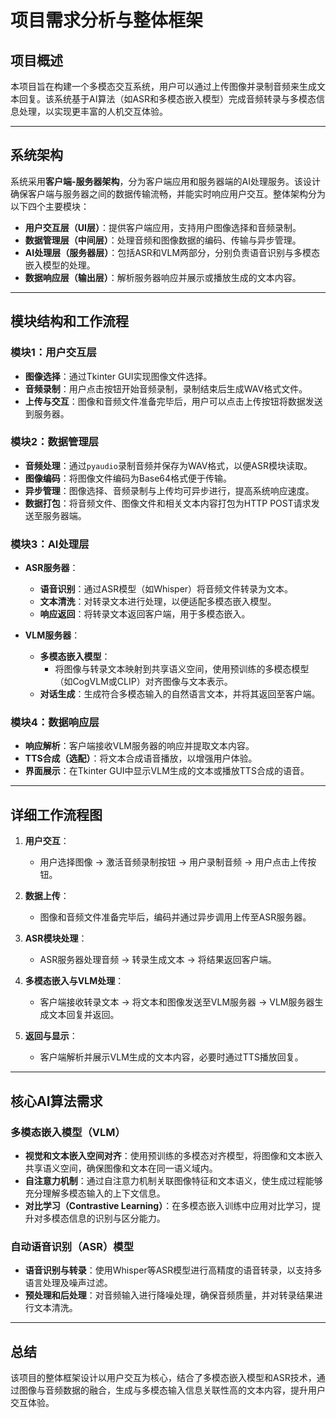 # 项目需求分析与整体框架

## 项目概述
本项目旨在构建一个多模态交互系统，用户可以通过上传图像并录制音频来生成文本回复。该系统基于AI算法（如ASR和多模态嵌入模型）完成音频转录与多模态信息处理，以实现更丰富的人机交互体验。

---

## 系统架构

系统采用**客户端-服务器架构**，分为客户端应用和服务器端的AI处理服务。该设计确保客户端与服务器之间的数据传输流畅，并能实时响应用户交互。整体架构分为以下四个主要模块：

- **用户交互层（UI层）**：提供客户端应用，支持用户图像选择和音频录制。
- **数据管理层（中间层）**：处理音频和图像数据的编码、传输与异步管理。
- **AI处理层（服务器层）**：包括ASR和VLM两部分，分别负责语音识别与多模态嵌入模型的处理。
- **数据响应层（输出层）**：解析服务器响应并展示或播放生成的文本内容。

---

## 模块结构和工作流程

### 模块1：用户交互层
- **图像选择**：通过Tkinter GUI实现图像文件选择。
- **音频录制**：用户点击按钮开始音频录制，录制结束后生成WAV格式文件。
- **上传与交互**：图像和音频文件准备完毕后，用户可以点击上传按钮将数据发送到服务器。

### 模块2：数据管理层
- **音频处理**：通过`pyaudio`录制音频并保存为WAV格式，以便ASR模块读取。
- **图像编码**：将图像文件编码为Base64格式便于传输。
- **异步管理**：图像选择、音频录制与上传均可异步进行，提高系统响应速度。
- **数据打包**：将音频文件、图像文件和相关文本内容打包为HTTP POST请求发送至服务器端。

### 模块3：AI处理层
- **ASR服务器**：
  - **语音识别**：通过ASR模型（如Whisper）将音频文件转录为文本。
  - **文本清洗**：对转录文本进行处理，以便适配多模态嵌入模型。
  - **响应返回**：将转录文本返回客户端，用于多模态嵌入。

- **VLM服务器**：
  - **多模态嵌入模型**：
    - 将图像与转录文本映射到共享语义空间，使用预训练的多模态模型（如CogVLM或CLIP）对齐图像与文本表示。
  - **对话生成**：生成符合多模态输入的自然语言文本，并将其返回至客户端。

### 模块4：数据响应层
- **响应解析**：客户端接收VLM服务器的响应并提取文本内容。
- **TTS合成（选配）**：将文本合成语音播放，以增强用户体验。
- **界面展示**：在Tkinter GUI中显示VLM生成的文本或播放TTS合成的语音。

---

## 详细工作流程图

1. **用户交互**：
    - 用户选择图像 → 激活音频录制按钮 → 用户录制音频 → 用户点击上传按钮。
   
2. **数据上传**：
    - 图像和音频文件准备完毕后，编码并通过异步调用上传至ASR服务器。

3. **ASR模块处理**：
    - ASR服务器处理音频 → 转录生成文本 → 将结果返回客户端。

4. **多模态嵌入与VLM处理**：
    - 客户端接收转录文本 → 将文本和图像发送至VLM服务器 → VLM服务器生成文本回复并返回。

5. **返回与显示**：
    - 客户端解析并展示VLM生成的文本内容，必要时通过TTS播放回复。

---

## 核心AI算法需求

### 多模态嵌入模型（VLM）
- **视觉和文本嵌入空间对齐**：使用预训练的多模态对齐模型，将图像和文本嵌入共享语义空间，确保图像和文本在同一语义域内。
- **自注意力机制**：通过自注意力机制关联图像特征和文本语义，使生成过程能够充分理解多模态输入的上下文信息。
- **对比学习（Contrastive Learning）**：在多模态嵌入训练中应用对比学习，提升对多模态信息的识别与区分能力。

### 自动语音识别（ASR）模型
- **语音识别与转录**：使用Whisper等ASR模型进行高精度的语音转录，以支持多语言处理及噪声过滤。
- **预处理和后处理**：对音频输入进行降噪处理，确保音频质量，并对转录结果进行文本清洗。

---

## 总结

该项目的整体框架设计以用户交互为核心，结合了多模态嵌入模型和ASR技术，通过图像与音频数据的融合，生成与多模态输入信息关联性高的文本内容，提升用户交互体验。
